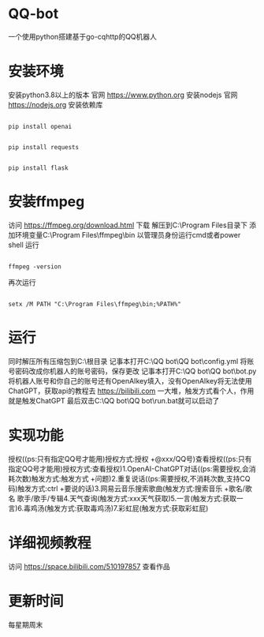 # QQ-bot
一个使用python搭建基于go-cqhttp的QQ机器人
# 安装环境
安装python3.8以上的版本 官网 https://www.python.org
安装nodejs 官网 https://nodejs.org
安装依赖库
<pre><code>
pip install openai
</code></pre>
<pre><code>
pip install requests
</code></pre>
<pre><code>
pip install flask
</code></pre>
# 安装ffmpeg
访问 https://ffmpeg.org/download.html 下载
解压到C:\Program Files目录下
添加环境变量C:\Program Files\ffmpeg\bin
以管理员身份运行cmd或者power shell
运行
<pre><code>
ffmpeg -version
</code></pre>
再次运行
<pre><code>
setx /M PATH "C:\Program Files\ffmpeg\bin;%PATH%"
</code></pre>
# 运行
同时解压所有压缩包到C:\根目录
记事本打开C:\QQ bot\QQ bot\config.yml 将账号密码改成你机器人的账号密码，保存更改
记事本打开C:\QQ bot\QQ bot\bot.py 将机器人账号和你自己的账号还有OpenAIkey填入，没有OpenAIkey将无法使用ChatGPT，获取api的教程去 https://bilibili.com 一大堆，触发方式看个人，作用就是触发ChatGPT
最后双击C:\QQ bot\QQ bot\run.bat就可以启动了
# 实现功能
授权((ps:只有指定QQ号才能用)授权方式:授权 +@xxx/QQ号)查看授权((ps:只有指定QQ号才能用)授权方式:查看授权)1.OpenAI-ChatGPT对话((ps:需要授权,会消耗次数)触发方式:触发方式 +问题)2.重复说话((ps:需要授权,不消耗次数,支持CQ码)触发方式:ctrl +要说的话)3.网易云音乐搜索歌曲(触发方式:搜索音乐 +歌名/歌名 歌手/歌手/专辑4.天气查询(触发方式:xxx天气获取)5.一言(触发方式:获取一言)6.毒鸡汤(触发方式:获取毒鸡汤)7.彩虹屁(触发方式:获取彩虹屁)
# 详细视频教程
访问 https://space.bilibili.com/510197857 查看作品
# 更新时间
每星期周末
